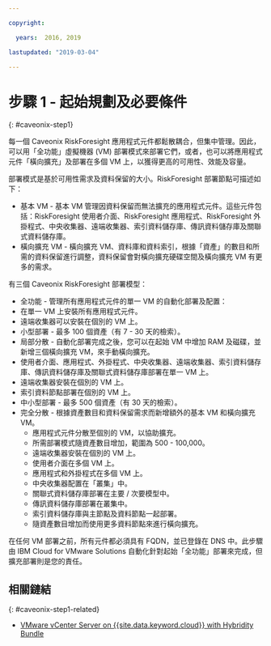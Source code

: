 ```yaml
---

copyright:

  years:  2016, 2019

lastupdated: "2019-03-04"

---
```


# 步驟 1 - 起始規劃及必要條件
{: #caveonix-step1}

每一個 Caveonix RiskForesight 應用程式元件都鬆散耦合，但集中管理。因此，可以用「全功能」虛擬機器 (VM) 部署模式來部署它們，或者，也可以將應用程式元件「橫向擴充」及部署在多個 VM 上，以獲得更高的可用性、效能及容量。

部署模式是基於可用性需求及資料保留的大小。RiskForesight 部署節點可描述如下：

-	基本 VM - 基本 VM 管理因資料保留而無法擴充的應用程式元件。這些元件包括：RiskForesight 使用者介面、RiskForesight 應用程式、RiskForesight 外掛程式、中央收集器、遠端收集器、索引資料儲存庫、傳訊資料儲存庫及關聯式資料儲存庫。
-	橫向擴充 VM - 橫向擴充 VM、資料庫和資料索引，根據「資產」的數目和所需的資料保留進行調整，資料保留會對橫向擴充硬碟空間及橫向擴充 VM 有更多的需求。

有三個 Caveonix RiskForesight 部署模型：

-	全功能 - 管理所有應用程式元件的單一 VM 的自動化部署及配置：
  - 在單一 VM 上安裝所有應用程式元件。
  - 遠端收集器可以安裝在個別的 VM 上。
  - 小型部署 - 最多 100 個資產（有 7 - 30 天的檢索）。
-	局部分散 - 自動化部署完成之後，您可以在起始 VM 中增加 RAM 及磁碟，並新增三個橫向擴充 VM，來手動橫向擴充。
  - 使用者介面、應用程式、外掛程式、中央收集器、遠端收集器、索引資料儲存庫、傳訊資料儲存庫及關聯式資料儲存庫部署在單一 VM 上。
  - 遠端收集器安裝在個別的 VM 上。
  -	索引資料節點部署在個別的 VM 上。
  -	中小型部署 - 最多 500 個資產（有 30 天的檢索）。
- 完全分散 - 根據資產數目和資料保留需求而新增額外的基本 VM 和橫向擴充 VM。
  - 應用程式元件分散至個別的 VM，以協助擴充。
  -	所需部署模式隨資產數目增加，範圍為 500 - 100,000。
  -	遠端收集器安裝在個別的 VM 上。
  -	使用者介面在多個 VM 上。
  -	應用程式和外掛程式在多個 VM 上。
  -	中央收集器配置在「叢集」中。
  -	關聯式資料儲存庫部署在主要 / 次要模型中。
  -	傳訊資料儲存庫部署在叢集中。
  -	索引資料儲存庫與主節點及資料節點一起部署。
  -	隨資產數目增加而使用更多資料節點來進行橫向擴充。

在任何 VM 部署之前，所有元件都必須具有 FQDN，並已登錄在 DNS 中。此步驟由 IBM Cloud for VMware Solutions 自動化針對起始「全功能」部署來完成，但擴充部署則是您的責任。

## 相關鏈結
{: #caveonix-step1-related}

* [VMware vCenter Server on {{site.data.keyword.cloud}} with Hybridity Bundle](/docs/services/vmwaresolutions/archiref/vcs?topic=vmware-solutions-vcs-hybridity-intro)
